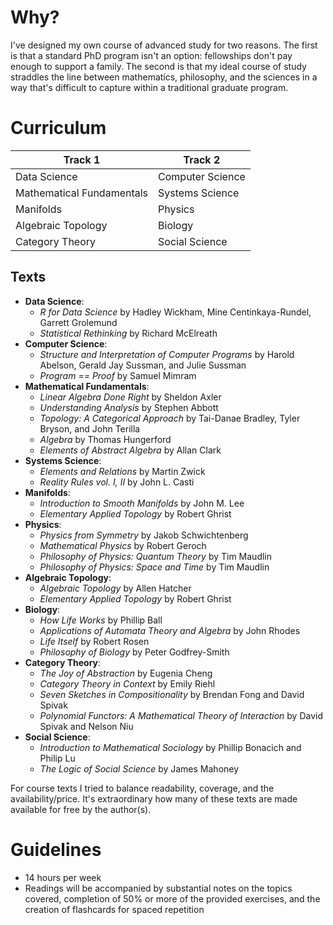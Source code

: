 
# Why?
I've designed my own course of advanced study for two reasons. The first is that a standard PhD program isn't an option: fellowships don't pay enough to support a family. The second is that my ideal course of study straddles the line between mathematics, philosophy, and the sciences in a way that's difficult to capture within a traditional graduate program.


# Curriculum

| Track 1                   | Track 2          |
| ------------------------- | ---------------- |
| Data Science              | Computer Science |
| Mathematical Fundamentals | Systems Science  |
| Manifolds                 | Physics          |
| Algebraic Topology        | Biology          |
| Category Theory           | Social Science   |

## Texts
- **Data Science**: 
	- *R for Data Science* by Hadley Wickham, Mine Centinkaya-Rundel, Garrett Grolemund
	- *Statistical Rethinking* by Richard McElreath
- **Computer Science**: 
	- *Structure and Interpretation of Computer Programs* by Harold Abelson, Gerald Jay Sussman, and Julie Sussman
	- *Program == Proof* by Samuel Mimram
- **Mathematical Fundamentals**: 
	- *Linear Algebra Done Right* by Sheldon Axler
	- *Understanding Analysis* by Stephen Abbott
	- *Topology: A Categorical Approach* by Tai-Danae Bradley, Tyler Bryson, and John Terilla
	- *Algebra* by Thomas Hungerford
	- *Elements of Abstract Algebra* by Allan Clark
- **Systems Science**: 
	- *Elements and Relations* by Martin Zwick
	- *Reality Rules vol. I, II* by John L. Casti
- **Manifolds**: 
	- *Introduction to Smooth Manifolds* by John M. Lee
	- *Elementary Applied Topology* by Robert Ghrist
- **Physics**: 
	- *Physics from Symmetry* by Jakob Schwichtenberg
	- *Mathematical Physics* by Robert Geroch
	- *Philosophy of Physics: Quantum Theory* by Tim Maudlin
	- *Philosophy of Physics: Space and Time* by Tim Maudlin
- **Algebraic Topology**: 
	- *Algebraic Topology* by Allen Hatcher
	- *Elementary Applied Topology* by Robert Ghrist
- **Biology**:
	- *How Life Works* by Phillip Ball
	- *Applications of Automata Theory and Algebra* by John Rhodes
	- *Life Itself* by Robert Rosen
	- *Philosophy of Biology* by Peter Godfrey-Smith
- **Category Theory**: 
	- *The Joy of Abstraction* by Eugenia Cheng
	- *Category Theory in Context* by Emily Riehl
	- *Seven Sketches in Compositionality* by Brendan Fong and David Spivak
	- *Polynomial Functors: A Mathematical Theory of Interaction* by David Spivak and Nelson Niu
- **Social Science**:
	- *Introduction to Mathematical Sociology* by Phillip Bonacich and Philip Lu
	- *The Logic of Social Science* by James Mahoney


For course texts I tried to balance readability, coverage, and the availability/price. It's extraordinary how many of these texts are made available for free by the author(s).

# Guidelines
- 14 hours per week
- Readings will be accompanied by substantial notes on the topics covered, completion of 50% or more of the provided exercises, and the creation of flashcards for spaced repetition